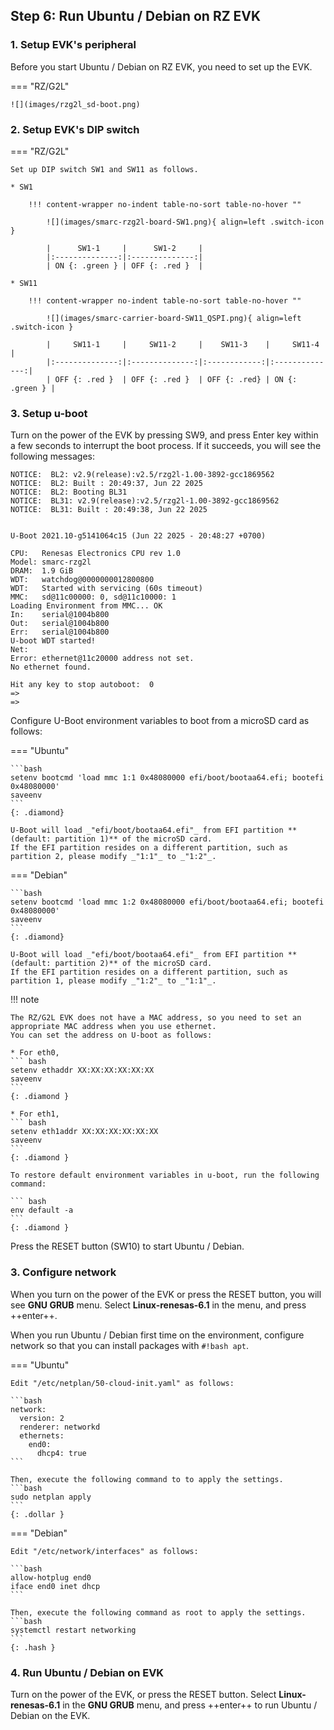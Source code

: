 ## Step 6: Run Ubuntu / Debian on RZ EVK

### 1. Setup EVK's peripheral

Before you start Ubuntu / Debian on RZ EVK, you need to set up the EVK.

=== "RZ/G2L"

    ![](images/rzg2l_sd-boot.png)

### 2. Setup EVK's DIP switch

=== "RZ/G2L"

    Set up DIP switch SW1 and SW11 as follows.

    * SW1

        !!! content-wrapper no-indent table-no-sort table-no-hover ""

            ![](images/smarc-rzg2l-board-SW1.png){ align=left .switch-icon }

            |      SW1-1     |      SW1-2     |
            |:--------------:|:--------------:|
            | ON {: .green } | OFF {: .red }  |

    * SW11

        !!! content-wrapper no-indent table-no-sort table-no-hover ""

            ![](images/smarc-carrier-board-SW11_QSPI.png){ align=left .switch-icon }

            |     SW11-1     |     SW11-2     |    SW11-3    |     SW11-4     |
            |:--------------:|:--------------:|:------------:|:--------------:|
            | OFF {: .red }  | OFF {: .red }  | OFF {: .red} | ON {: .green } |


### 3. Setup u-boot

Turn on the power of the EVK by pressing SW9, and press Enter key within a few seconds to interrupt the boot process.
If it succeeds, you will see the following messages:

``` console
NOTICE:  BL2: v2.9(release):v2.5/rzg2l-1.00-3892-gcc1869562
NOTICE:  BL2: Built : 20:49:37, Jun 22 2025
NOTICE:  BL2: Booting BL31
NOTICE:  BL31: v2.9(release):v2.5/rzg2l-1.00-3892-gcc1869562
NOTICE:  BL31: Built : 20:49:38, Jun 22 2025


U-Boot 2021.10-g5141064c15 (Jun 22 2025 - 20:48:27 +0700)

CPU:   Renesas Electronics CPU rev 1.0
Model: smarc-rzg2l
DRAM:  1.9 GiB
WDT:   watchdog@0000000012800800
WDT:   Started with servicing (60s timeout)
MMC:   sd@11c00000: 0, sd@11c10000: 1
Loading Environment from MMC... OK
In:    serial@1004b800
Out:   serial@1004b800
Err:   serial@1004b800
U-boot WDT started!
Net:
Error: ethernet@11c20000 address not set.
No ethernet found.

Hit any key to stop autoboot:  0
=>
=>
```

Configure U-Boot environment variables to boot from a microSD card as follows:

=== "Ubuntu"

    ```bash
    setenv bootcmd 'load mmc 1:1 0x48080000 efi/boot/bootaa64.efi; bootefi 0x48080000'
    saveenv
    ```
    {: .diamond}

    U-Boot will load _"efi/boot/bootaa64.efi"_ from EFI partition **(default: partition 1)** of the microSD card.
    If the EFI partition resides on a different partition, such as partition 2, please modify _"1:1"_ to _"1:2"_.

=== "Debian"

    ```bash
    setenv bootcmd 'load mmc 1:2 0x48080000 efi/boot/bootaa64.efi; bootefi 0x48080000'
    saveenv
    ```
    {: .diamond}

    U-Boot will load _"efi/boot/bootaa64.efi"_ from EFI partition **(default: partition 2)** of the microSD card.
    If the EFI partition resides on a different partition, such as partition 1, please modify _"1:2"_ to _"1:1"_.

!!! note

    The RZ/G2L EVK does not have a MAC address, so you need to set an appropriate MAC address when you use ethernet.
    You can set the address on U-boot as follows:

    * For eth0,
    ``` bash
    setenv ethaddr XX:XX:XX:XX:XX:XX
    saveenv
    ```
    {: .diamond }

    * For eth1,
    ``` bash
    setenv eth1addr XX:XX:XX:XX:XX:XX
    saveenv
    ```
    {: .diamond }

    To restore default environment variables in u-boot, run the following command:

    ``` bash
    env default -a
    ```
    {: .diamond }


Press the RESET button (SW10) to start Ubuntu / Debian.

### 3. Configure network

When you turn on the power of the EVK or press the RESET button, you will see **GNU GRUB** menu.
Select **Linux-renesas-6.1** in the menu, and press ++enter++.

When you run Ubuntu / Debian first time on the environment, configure network so that you can install packages with `#!bash apt`.

=== "Ubuntu"

    Edit "/etc/netplan/50-cloud-init.yaml" as follows:

    ```bash
    network:
      version: 2
      renderer: networkd
      ethernets:
        end0:
          dhcp4: true
    ```

    Then, execute the following command to to apply the settings.
    ```bash
    sudo netplan apply
    ```
    {: .dollar }

=== "Debian"

    Edit "/etc/network/interfaces" as follows:

    ```bash
    allow-hotplug end0
    iface end0 inet dhcp
    ```

    Then, execute the following command as root to apply the settings.
    ```bash
    systemctl restart networking
    ```
    {: .hash }

### 4. Run Ubuntu / Debian on EVK

Turn on the power of the EVK, or press the RESET button.
Select **Linux-renesas-6.1** in the **GNU GRUB** menu, and press ++enter++ to run Ubuntu / Debian on the EVK.

